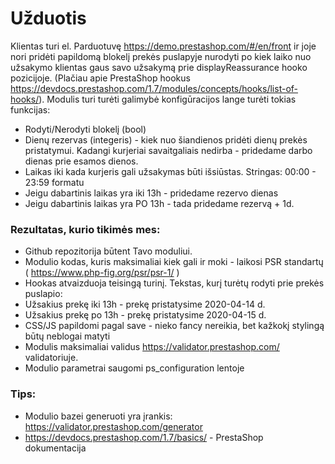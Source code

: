 # Užduotis

Klientas turi el. Parduotuvę https://demo.prestashop.com/#/en/front ir joje nori pridėti papildomą blokelį prekės puslapyje nurodyti po kiek laiko nuo užsakymo klientas gaus savo užsakymą prie displayReassurance hooko pozicijoje. (Plačiau apie PrestaShop hookus https://devdocs.prestashop.com/1.7/modules/concepts/hooks/list-of-hooks/). Modulis turi turėti galimybė konfigūracijos lange turėti tokias funkcijas:
- Rodyti/Nerodyti blokelį (bool)
- Dienų rezervas (integeris) - kiek nuo šiandienos pridėti dienų prekės pristatymui. Kadangi kurjeriai savaitgaliais nedirba - pridedame darbo dienas prie esamos dienos. 
- Laikas iki kada kurjeris gali užsakymas būti išsiūstas. Stringas: 00:00 - 23:59 formatu
- Jeigu dabartinis laikas yra iki 13h - pridedame rezervo dienas
- Jeigu dabartinis laikas yra PO 13h - tada pridedame rezervą + 1d. 

### Rezultatas, kurio tikimės mes:
- Github repozitorija būtent Tavo moduliui.
- Modulio kodas, kuris maksimaliai kiek gali ir moki - laikosi PSR standartų ( https://www.php-fig.org/psr/psr-1/ ) 
- Hookas atvaizduoja teisingą turinį. Tekstas, kurį turėtų rodyti prie prekės puslapio:
- Užsakius prekę iki 13h - prekę pristatysime 2020-04-14 d.
- Užsakius prekę po 13h - prekę pristatysime 2020-04-15 d.
- CSS/JS papildomi pagal save - nieko fancy nereikia, bet kažkokį stylingą būtų neblogai matyti
- Modulis maksimaliai validus https://validator.prestashop.com/ validatoriuje.
- Modulio parametrai saugomi ps_configuration lentoje

### Tips:
- Modulio bazei generuoti yra įrankis: https://validator.prestashop.com/generator 
- https://devdocs.prestashop.com/1.7/basics/ - PrestaShop dokumentacija
